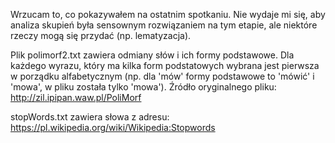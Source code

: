 Wrzucam to, co pokazywałem na ostatnim spotkaniu. Nie wydaje mi się, aby analiza skupień była sensownym rozwiązaniem na tym etapie, ale niektóre rzeczy mogą się przydać (np. lematyzacja).

Plik polimorf2.txt zawiera odmiany słów i ich formy podstawowe. Dla każdego wyrazu, który ma kilka form podstatowych wybrana jest pierwsza w porządku alfabetycznym (np. dla 'mów' formy podstawowe to 'mówić' i 'mowa', w pliku została tylko 'mowa').
Źródło oryginalnego pliku: http://zil.ipipan.waw.pl/PoliMorf

stopWords.txt zawiera słowa z adresu: https://pl.wikipedia.org/wiki/Wikipedia:Stopwords